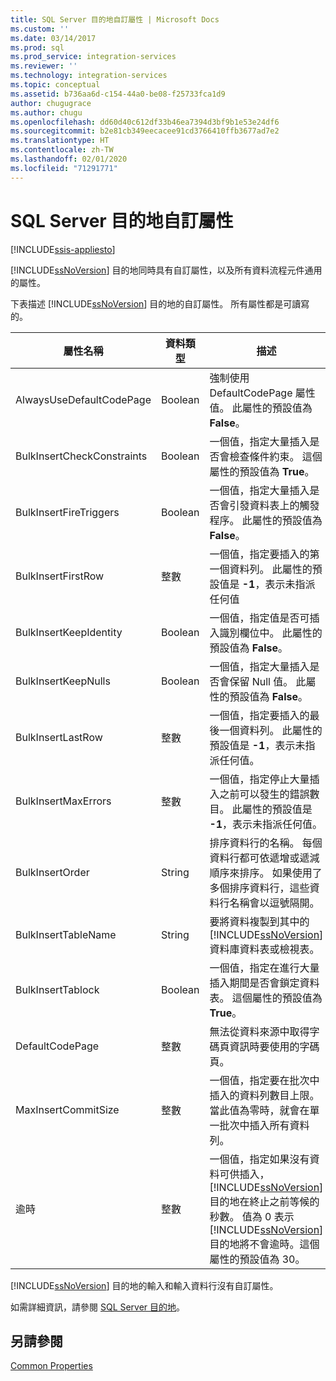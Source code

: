 ```yaml
---
title: SQL Server 目的地自訂屬性 | Microsoft Docs
ms.custom: ''
ms.date: 03/14/2017
ms.prod: sql
ms.prod_service: integration-services
ms.reviewer: ''
ms.technology: integration-services
ms.topic: conceptual
ms.assetid: b736aa6d-c154-44a0-be08-f25733fca1d9
author: chugugrace
ms.author: chugu
ms.openlocfilehash: dd60d40c612df33b46ea7394d3bf9b1e53e24df6
ms.sourcegitcommit: b2e81cb349eecacee91cd3766410ffb3677ad7e2
ms.translationtype: HT
ms.contentlocale: zh-TW
ms.lasthandoff: 02/01/2020
ms.locfileid: "71291771"
---
```

# <a name="sql-server-destination-custom-properties"></a>SQL Server 目的地自訂屬性

[!INCLUDE[ssis-appliesto](../../includes/ssis-appliesto-ssvrpluslinux-asdb-asdw-xxx.md)]


  [!INCLUDE[ssNoVersion](../../includes/ssnoversion-md.md)] 目的地同時具有自訂屬性，以及所有資料流程元件通用的屬性。  
  
 下表描述 [!INCLUDE[ssNoVersion](../../includes/ssnoversion-md.md)] 目的地的自訂屬性。 所有屬性都是可讀寫的。  
  
|屬性名稱|資料類型|描述|  
|-------------------|---------------|-----------------|  
|AlwaysUseDefaultCodePage|Boolean|強制使用 DefaultCodePage 屬性值。 此屬性的預設值為 **False**。|  
|BulkInsertCheckConstraints|Boolean|一個值，指定大量插入是否會檢查條件約束。 這個屬性的預設值為 **True**。|  
|BulkInsertFireTriggers|Boolean|一個值，指定大量插入是否會引發資料表上的觸發程序。 此屬性的預設值為 **False**。|  
|BulkInsertFirstRow|整數|一個值，指定要插入的第一個資料列。 此屬性的預設值是 **-1**，表示未指派任何值|  
|BulkInsertKeepIdentity|Boolean|一個值，指定值是否可插入識別欄位中。 此屬性的預設值為 **False**。|  
|BulkInsertKeepNulls|Boolean|一個值，指定大量插入是否會保留 Null 值。 此屬性的預設值為 **False**。|  
|BulkInsertLastRow|整數|一個值，指定要插入的最後一個資料列。 此屬性的預設值是 **-1**，表示未指派任何值。|  
|BulkInsertMaxErrors|整數|一個值，指定停止大量插入之前可以發生的錯誤數目。 此屬性的預設值是 **-1**，表示未指派任何值。|  
|BulkInsertOrder|String|排序資料行的名稱。 每個資料行都可依遞增或遞減順序來排序。 如果使用了多個排序資料行，這些資料行名稱會以逗號隔開。|  
|BulkInsertTableName|String|要將資料複製到其中的 [!INCLUDE[ssNoVersion](../../includes/ssnoversion-md.md)] 資料庫資料表或檢視表。|  
|BulkInsertTablock|Boolean|一個值，指定在進行大量插入期間是否會鎖定資料表。 這個屬性的預設值為 **True**。|  
|DefaultCodePage|整數|無法從資料來源中取得字碼頁資訊時要使用的字碼頁。|  
|MaxInsertCommitSize|整數|一個值，指定要在批次中插入的資料列數目上限。 當此值為零時，就會在單一批次中插入所有資料列。|  
|逾時|整數|一個值，指定如果沒有資料可供插入， [!INCLUDE[ssNoVersion](../../includes/ssnoversion-md.md)] 目的地在終止之前等候的秒數。 值為 0 表示 [!INCLUDE[ssNoVersion](../../includes/ssnoversion-md.md)] 目的地將不會逾時。這個屬性的預設值為 30。|  
  
 [!INCLUDE[ssNoVersion](../../includes/ssnoversion-md.md)] 目的地的輸入和輸入資料行沒有自訂屬性。  
  
 如需詳細資訊，請參閱 [SQL Server 目的地](../../integration-services/data-flow/sql-server-destination.md)。  
  
## <a name="see-also"></a>另請參閱  
 [Common Properties](https://msdn.microsoft.com/library/51973502-5cc6-4125-9fce-e60fa1b7b796)  
  
  
